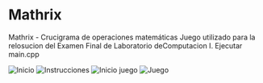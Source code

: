 # Mathrix
Mathrix - Crucigrama de operaciones matemáticas
Juego utilizado para la relosucion del Examen Final de Laboratorio deComputacion I.
Ejecutar main.cpp

![Inicio](https://user-images.githubusercontent.com/84334292/166994633-5c9d2d5c-476b-4433-83ec-b56fb38a7c8b.png)
![Instrucciones](https://user-images.githubusercontent.com/84334292/166994657-6aca1f87-b50b-4647-8ace-ba37849af5ec.png)
![Inicio juego](https://user-images.githubusercontent.com/84334292/166994664-7803a5a3-4af6-4be9-844a-12e60c5e1e32.png)
![Juego](https://user-images.githubusercontent.com/84334292/166994677-90eb20c3-8c66-4178-a4c3-24199621bcca.png)
